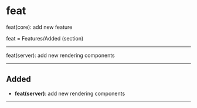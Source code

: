 # feat

feat(core): add new feature 

feat = Features/Added (section)

---

feat(server): add new rendering components

---

## Added 

- **feat(server)**: add new rendering components

---
